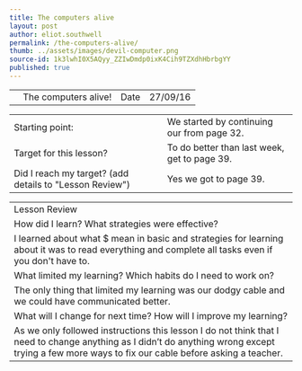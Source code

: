```yaml
---
title: The computers alive
layout: post
author: eliot.southwell
permalink: /the-computers-alive/
thumb: ../assets/images/devil-computer.png
source-id: 1k3lwhI0X5AQyy_ZZIwDmdp0ixK4Cih9TZXdhHbrbgYY
published: true
---
```

<table>
  <tr>
    <td></td>
    <td>The computers alive!</td>
    <td>Date</td>
    <td>27/09/16</td>
  </tr>
</table>


<table>
  <tr>
    <td>Starting point:</td>
    <td>We started by continuing our from page 32.</td>
  </tr>
  <tr>
    <td>Target for this lesson?</td>
    <td>To do better than last week, get to page 39.</td>
  </tr>
  <tr>
    <td>Did I reach my target? 
(add details to "Lesson Review")</td>
    <td>Yes we got to page 39.</td>
  </tr>
</table>


<table>
  <tr>
    <td>Lesson Review</td>
  </tr>
  <tr>
    <td>How did I learn? What strategies were effective? </td>
  </tr>
  <tr>
    <td>I learned about what $ mean in basic and strategies for learning about it was to read everything and complete all tasks even if you don't have to.</td>
  </tr>
  <tr>
    <td>What limited my learning? Which habits do I need to work on? </td>
  </tr>
  <tr>
    <td>The only thing that limited my learning was our dodgy cable and we could have communicated better.</td>
  </tr>
  <tr>
    <td>What will I change for next time? How will I improve my learning?</td>
  </tr>
  <tr>
    <td>As we only followed instructions this lesson I do not think that I need to change anything as I didn’t do anything wrong except trying a few more ways to fix our cable before asking a teacher.</td>
  </tr>
</table>


